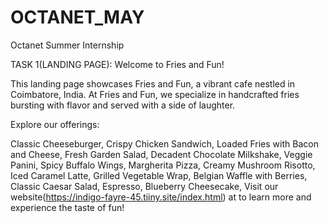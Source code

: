 # OCTANET_MAY
Octanet Summer Internship

TASK 1(LANDING PAGE):
Welcome to Fries and Fun!

This landing page showcases Fries and Fun, a vibrant cafe nestled in Coimbatore, India. At Fries and Fun, we specialize in handcrafted fries bursting with flavor and served with a side of laughter.

Explore our offerings:

Classic Cheeseburger,
Crispy Chicken Sandwich,
Loaded Fries with Bacon and Cheese,
Fresh Garden Salad,
Decadent Chocolate Milkshake,
Veggie Panini,
Spicy Buffalo Wings,
Margherita Pizza,
Creamy Mushroom Risotto,
Iced Caramel Latte,
Grilled Vegetable Wrap,
Belgian Waffle with Berries,
Classic Caesar Salad,
Espresso,
Blueberry Cheesecake,
Visit our website(https://indigo-fayre-45.tiiny.site/index.html) at to learn more and experience the taste of fun!
